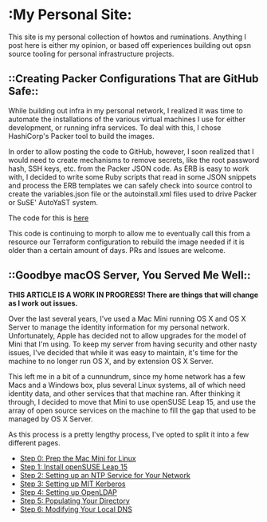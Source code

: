 # :My Personal Site:

This site is my personal collection of howtos and ruminations. Anything I post here is either my opinion, or based off experiences building out opsn source tooling for personal infrastructure projects.

## ::Creating Packer Configurations That are GitHub Safe::

While building out infra in my personal network, I realized it was time to automate the installations of the various virtual machines I use for either development, or running infra services. To deal with this, I chose HashiCorp's Packer tool to build the images.

In order to allow posting the code to GitHub, however, I soon realized that I would need to create mechanisms to remove secrets, like the root password hash, SSH keys, etc. from the Packer JSON code. As ERB is easy to work with, I decided to write some Ruby scripts that read in some JSON snippets and process the ERB templates we can safely check into source control to create the variables.json file or the autoinstall.xml files used to drive Packer or SuSE' AutoYaST system.

The code for this is [here](https://github.com/greeneg/tolharadys-packer-configuration)

This code is continuing to morph to allow me to eventually call this from a resource our Terraform configuration to rebuild the image needed if it is older than a certain amount of days. PRs and Issues are welcome.

## ::Goodbye macOS Server, You Served Me Well::

**THIS ARTICLE IS A WORK IN PROGRESS! There are things that will change as I work out issues.**

Over the last several years, I've used a Mac Mini running OS X and OS X Server to manage the identity information for my personal network. Unfortunately, Apple has decided not to allow upgrades for the model of Mini that I'm using. To keep my server from having security and other nasty issues, I've decided that while it was easy to maintain, it's time for the machine to no longer run OS X, and by extension OS X Server.

This left me in a bit of a cunnundrum, since my home network has a few Macs and a Windows box, plus several Linux systems, all of which need identity data, and other services that that machine ran. After thinking it through, I decided to move that Mini to use openSUSE Leap 15, and use the array of open source services on the machine to fill the gap that used to be managed by OS X Server.

As this process is a pretty lengthy process, I've opted to split it into a few different pages.

 * [Step 0: Prep the Mac Mini for Linux](prep_mac_mini_for_linux.md)
 * [Step 1: Install openSUSE Leap 15](install_opensuse_leap_15.md)
 * [Step 2: Setting up an NTP Service for Your Network](setup_ntp.md)
 * [Step 3: Setting up MIT Kerberos](setup_mit_krb5.md)
 * [Step 4: Setting up OpenLDAP](setup_openldap.md)
 * [Step 5: Populating Your Directory](populate_ldap.md)
 * [Step 6: Modifying Your Local DNS](modify_local_dns.md)
